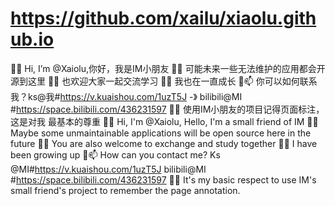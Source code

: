 # https://github.com/xailu/xiaolu.github.io

👋👋 Hi, I’m @Xaiolu,你好，我是IM小朋友
👋👀 可能未来一些无法维护的应用都会开源到这里
👋🌱 也欢迎大家一起交流学习
👋💞️ 我也在一直成长
👋📫 你可以如何联系我？ks@我#https://v.kuaishou.com/1uzT5J -》 bilibili@MI #https://space.bilibili.com/436231597
👋💞️ 使用IM小朋友的项目记得页面标注，这是对我 最基本的尊重
👋👋 Hi, I'm @Xaiolu, Hello, I'm a small friend of IM
👋👀 Maybe some unmaintainable applications will be open source here in the future
👋🌱 You are also welcome to exchange and study together
👋💞 I have been growing up
👋📫 How can you contact me? Ks @MI#https://v.kuaishou.com/1uzT5J bilibili@MI #https://space.bilibili.com/436231597
👋💞 It's my basic respect to use IM's small friend's project to remember the page annotation.
